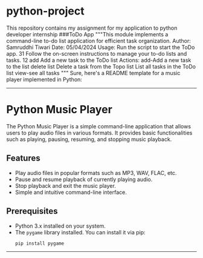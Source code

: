 # python-project
This repository contains my assignment for my application to python developer internship
###ToDo App
"""This module implements a command-line to-do list application
for efficient task organization.
Author: Samruddhi Tiwari
Date: 05/04/2024
Usage:
Run the script to start the ToDo app. 31
Follow the on-screen instructions to manage your to-do lists and tasks. 12
add Add a new task to the ToDo list
Actions:
add-Add a new task to the list
delete list Delete a task from the Topo list List all tasks in the ToDo list
view-see all tasks
"""
Sure, here's a README template for a music player implemented in Python:

---

# Python Music Player

The Python Music Player is a simple command-line application that allows users to play audio files in various formats. It provides basic functionalities such as playing, pausing, resuming, and stopping music playback.

## Features

- Play audio files in popular formats such as MP3, WAV, FLAC, etc.
- Pause and resume playback of currently playing audio.
- Stop playback and exit the music player.
- Simple and intuitive command-line interface.

## Prerequisites

- Python 3.x installed on your system.
- The `pygame` library installed. You can install it via pip:
  ```
  pip install pygame
  ```


---
